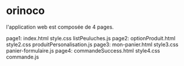 # orinoco
l'application web  est composée de 4 pages. 


page1: index.html
       style.css
       listPeuluches.js
page2: optionProduit.html
        style2.css
        produitPersonalisation.js
page3: mon-panier.html
        style3.css
        panier-formulaire.js
page4: commandeSuccess.html
        style4.css
        commande.js
        
        
